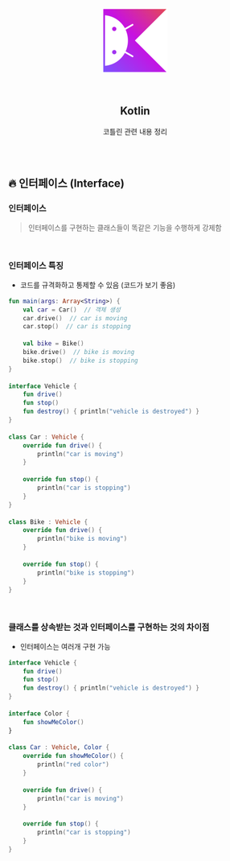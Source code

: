 <div align="center">
  <p>
    <img src="../README.assets/kotlin-hero.png">
  </p>
  <br>
  <h2>Kotlin</h2>
  <p>코틀린 관련 내용 정리</p>
  <br>
  <br>
</div>

## 🔥 인터페이스 (Interface)

### 인터페이스

> 인터페이스를 구현하는 클래스들이 똑같은 기능을 수행하게 강제함
>

<br>

### 인터페이스 특징

- 코드를 규격화하고 통제할 수 있음 (코드가 보기 좋음)

```kotlin
fun main(args: Array<String>) {
    val car = Car()  // 객체 생성
    car.drive()  // car is moving
    car.stop()  // car is stopping
  
    val bike = Bike()
    bike.drive()  // bike is moving
    bike.stop()  // bike is stopping
}

interface Vehicle {
    fun drive()
    fun stop()
    fun destroy() { println("vehicle is destroyed") }
}

class Car : Vehicle {
    override fun drive() {
        println("car is moving")
    } 
  
    override fun stop() {
        println("car is stopping")
    }
}

class Bike : Vehicle {
    override fun drive() {
        println("bike is moving")
    } 
  
    override fun stop() {
        println("bike is stopping")
    }
}
```

<br>

### 클래스를 상속받는 것과 인터페이스를 구현하는 것의 차이점

- 인터페이스는 여러개 구현 가능

```kotlin
interface Vehicle {
    fun drive()
    fun stop()
    fun destroy() { println("vehicle is destroyed") }
}

interface Color {
    fun showMeColor()
}

class Car : Vehicle, Color {
    override fun showMeColor() {
        println("red color")
    } 
  
    override fun drive() {
        println("car is moving")
    } 
  
    override fun stop() {
        println("car is stopping")
    }
}
```
